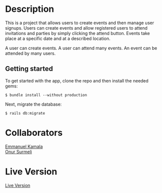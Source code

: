 # Description

This is a project that allows users to create events and then manage user signups. Users can create events and allow registered users to attend invitations and parties by simply clicking the attend button. Events take place at a specific date and at a described location.

A user can create events. A user can attend many events. An event can be attended by many users.

## Getting started

To get started with the app, clone the repo and then install the needed gems:

```
$ bundle install --without production
```

Next, migrate the database:

```
$ rails db:migrate
```
# Collaborators

<a href="https://github.com/emmanuelkamala">Emmanuel Kamala</a><br>
<a href="https://github.com/Zibilyonik">Onur Surmeli</a>

# Live Version
<a href="https://eventyangu.herokuapp.com">Live Version</a>
